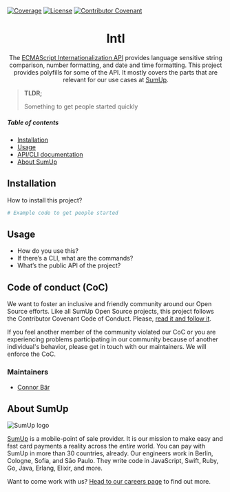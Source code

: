 [![Coverage](https://img.shields.io/codecov/c/github/sumup-oss/intl-js)](https://codecov.io/gh/sumup-oss/intl-js) [![License](https://img.shields.io/github/license/sumup-oss/intl-js)](https://github.com/sumup-oss/intl-js/blob/master/LICENSE)
[![Contributor Covenant](https://img.shields.io/badge/Contributor%20Covenant-v1.4%20adopted-ff69b4.svg)](CODE_OF_CONDUCT.md)

<div align="center">

# Intl

The [ECMAScript Internationalization API](https://developer.mozilla.org/en-US/docs/Web/JavaScript/Reference/Global_Objects/Intl) provides language sensitive string comparison, number formatting, and date and time formatting. This project provides polyfills for some of the API. It mostly covers the parts that are relevant for our use cases at [SumUp](https://sumup.com).

</div>

> **TLDR;**
>
> Something to get people started quickly

##### Table of contents

- [Installation](#installation)
- [Usage](#usage)
- [API/CLI documentation](#api-cli-documentation)
- [About SumUp](#about-sumup)

## Installation

How to install this project?

```bash
# Example code to get people started
```

## Usage

- How do you use this?
- If there’s a CLI, what are the commands?
- What’s the public API of the project?

## Code of conduct (CoC)

We want to foster an inclusive and friendly community around our Open Source efforts. Like all SumUp Open Source projects, this project follows the Contributor Covenant Code of Conduct. Please, [read it and follow it](CODE_OF_CONDUCT.md).

If you feel another member of the community violated our CoC or you are experiencing problems participating in our community because of another individual's behavior, please get in touch with our maintainers. We will enforce the CoC.

### Maintainers

- [Connor Bär](mailto:connor.baer@sumup.com)

## About SumUp

![SumUp logo](https://raw.githubusercontent.com/sumup-oss/assets/master/sumup-logo.svg?sanitize=true)

[SumUp](https://sumup.com) is a mobile-point of sale provider. It is our mission to make easy and fast card payments a reality across the _entire_ world. You can pay with SumUp in more than 30 countries, already. Our engineers work in Berlin, Cologne, Sofia, and Sāo Paulo. They write code in JavaScript, Swift, Ruby, Go, Java, Erlang, Elixir, and more.

Want to come work with us? [Head to our careers page](https://sumup.com/careers) to find out more.
